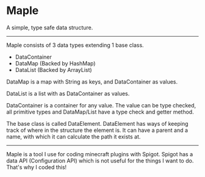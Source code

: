 # Maple

A simple, type safe data structure.

---

Maple consists of 3 data types extending 1 base class.

- DataContainer
- DataMap (Backed by HashMap)
- DataList (Backed by ArrayList)

DataMap is a map with String as keys, and DataContainer as values.

DataList is a list with as DataContainer as values.

DataContainer is a container for any value. The value can be type checked, all primitive types and DataMap/List have a
type check and getter method.

The base class is called DataElement. DataElement has ways of keeping track of where in the structure the element is.
It can have a parent and a name, with which it can calculate the path it exists at.

---

Maple is a tool I use for coding minecraft plugins with Spigot. Spigot has a data API (Configuration API) which is not
useful for the things I want to do.
That's why I coded this!
